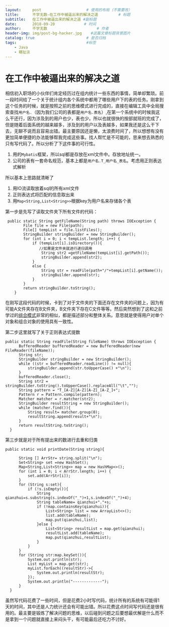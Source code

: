 ```yaml
---
layout:     post                    # 使用的布局（不需要改）
title:      不学无数—在工作中被逼出来的解决之道         # 标题
subtitle:   在工作中被逼出来的解决之道 #副标题
date:       2018-09-20             # 时间
author:     不学无数                      # 作者
header-img: img/post-bg-hacker.jpg    #这篇文章标题背景图片
catalog: true                       # 是否归档
tags:                               #标签
    - Java
    - 瞎扯淡
---
```


# 在工作中被逼出来的解决之道


 相信初入职场的小伙伴们肯定经历过在组内统计一些东西的事情，简单却繁琐。前一段时间给了一个关于统计组内各个系统中都用了哪些用户下的表的任务。刚拿到这个任务的时候，就是按照之前的思维模式进行完成的，直接在编辑工具中全局搜索查找`用户名.`（因为我们公司的表都是`用户名.表名`）,在第一个系统中的时候我这么干还行，因为涉及到的用户也少，表也少。所以也就很快的按部就班的完成了，但是随着后面系统的越来越多，涉及到的用户以及表越多，如果我还是这么干下去，无聊不说而且容易出错。最主要原因还是懒，太浪费时间了，所以想想有没有更加简单便捷的办法能够帮我完成这些事。找人帮忙是不可能的，思来想去熟悉的只有写代码了。所以分析了下这件事的可行性。

 1. 用的`Mybatis`框架，所以sql都是存放在xml文件中。存放地址统一。
 2. 公司的表有一套命名规范，基本上都是`用户名.T_用户名_表名`。考虑用正则表达式解析

所以基本上思路就清晰了

1. 用IO流读取放着sql的所有xml文件
2. 正则表达式将匹配的信息取出来
3. 用`Map<String,List<String>>`根据key为用户名来存储各个表

第一步是先写了读取文件夹下所有文件的代码：

```
 public static String getFileName(String path) throws IOException {
        File file = new File(path);
        File[] tempList = file.listFiles();
        StringBuilder stringBuilder = new StringBuilder();
        for (int i = 0; i < tempList.length; i++) {
            if (tempList[i].isDirectory()){
       		   //如果是文件夹就进行递归调用
                String str2 =getFileName(tempList[i].getPath());
                stringBuilder.append(str2);
            }
            else {
                String str = readFile(path+"/"+tempList[i].getName());
                stringBuilder.append(str);
            }
        }
        return stringBuilder.toString();
    }

```

在刚写这段代码的时候，卡到了对于文件夹的下面还存在文件夹的问题上，因为有可能A文件夹存在B文件夹，B文件夹下存在C文件等等。然后突然想到了这和之前学过的[组合模式](http://modouxiansheng.top/2018/09/12/%E4%B8%8D%E5%AD%A6%E6%97%A0%E6%95%B0-%E7%BB%84%E5%90%88%E6%A8%A1%E5%BC%8F-2018/)非常的相似，都是描述部分和整体关系。意思就是使得用户对单个对象和组合对象的使用具有一致性。

第二步这里就写了关于正则表达式提数

```
public static String readFile(String fileName) throws IOException {
      BufferedReader bufferedReader = new BufferedReader(new FileReader(fileName));
      String str;
      StringBuilder stringBuilder = new StringBuilder();
      while ((str = bufferedReader.readLine()) != null){
          stringBuilder.append(str.toUpperCase() +"\n");
      }
      bufferedReader.close();
      String str2 = stringBuilder.toString().toUpperCase().replaceAll("\t","");
      String pattern = "T_[A-Z][A-Z][A-Z]_[A-Z_]+";
      Pattern r = Pattern.compile(pattern);
      Matcher matcher = r.matcher(str2);
      StringBuilder resultString = new StringBuilder();
      while (matcher.find()){
          String result= matcher.group(0);
          resultString.append(result+"\n");
      }
      return resultString.toString();
  }

```

第三步就是对于所有提出来的数进行去重和归类

```
public static void printDate(String string){

      String [] ArrStr= string.split("\n");
      Set<String> set =new HashSet();
      Map<String,List<String>> map = new HashMap<>();
      for (int i = 0; i < ArrStr.length; i++) {
          set.add(ArrStr[i]);
      }
      for (String s:set){
          if (!s.isEmpty()){
              String qianzhui=s.substring(s.indexOf("_")+1,s.indexOf("_")+4);
              String tableName= qianzhui+"."+s;
              if (!map.containsKey(qianzhui)){
                  List<String> list = new ArrayList<>();
                  list.add(tableName);
                  map.put(qianzhui,list);
              }else {
                  List<String> resultList = map.get(qianzhui);
                  resultList.add(tableName);
                  map.put(qianzhui,resultList);
              }
          }
      }
      for (String str:map.keySet()){
          System.out.println(str);
          List myList = map.get(str);
          myList.forEach((resultStr)->{
              System.out.println(resultStr);
          });
          System.out.println("-------------");
      }
  }
```

虽然写代码花费了一些时间，但是花费2小时写代码，统计所有的系统有可能得1天的时间，其中还是人力统计还会有可能出错。所以花费这点时间写代码还是很有用的。最主要是锻炼了解决问题的思维，以后碰到问题之后要想最优解是什么而不是拿到一个问题就直接上来闷头干，有可能最后还吃力不讨好。
